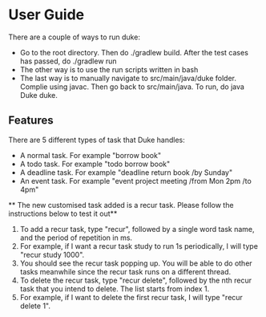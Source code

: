 # User Guide

There are a couple of ways to run duke: 

- Go to the root directory. Then do ./gradlew build. After the test cases has
  passed, do ./gradlew run
- The other way is to use the run scripts written in bash
- The last way is to manually navigate to src/main/java/duke folder. Complie
  using javac. Then go back to src/main/java. To run, do java Duke duke. 

## Features 

There are 5 different types of task that Duke handles: 

- A normal task. For example "borrow book" 
- A todo task. For example "todo borrow book"
- A deadline task. For example "deadline return book /by Sunday"
- An event task. For example "event project meeting /from Mon 2pm /to 4pm"

** The new customised task added is a recur task. Please follow the
instructions below to test it out**

1. To add a recur task, type "recur", followed by a single word task name, and
   the period of repetition in ms.
2. For example, if I want a recur task study to run 1s periodically, I will
   type "recur study 1000".
3. You should see the recur task popping up. You will be able to do other
   tasks meanwhile since the recur task runs on a different thread. 
4. To delete the recur task, type "recur delete", followed by the nth recur
   task that you intend to delete. The list starts from index 1.
5. For example, if I want to delete the first recur task, I will type "recur
   delete 1".
